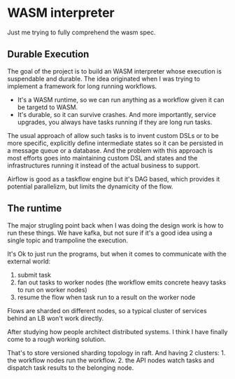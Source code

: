 # WASM interpreter

Just me trying to fully comprehend the wasm spec.

## Durable Execution

The goal of the project is to build an WASM interpreter whose execution is suspendable and durable. The idea originated when I was trying to implement a framework for long running workflows.

* It's a WASM runtime, so we can run anything as a workflow given it can be targetd to WASM.
* It's durable, so it can survive crashes. And more importantly, service upgrades, you always have tasks running if they are long run tasks.

The usual approach of allow such tasks is to invent custom DSLs or to be more specific, explicitly define intermediate states so it can be persisted in a message queue or a database.
And the problem with this approach is most efforts goes into maintaining custom DSL and states and the infrastructures running it instead of the actual business to support.

Airflow is good as a taskflow engine but it's DAG based, which provides it potential parallelizm, but limits the dynamicity of the flow.

## The runtime

The major strugling point back when I was doing the design work is how to run these things. 
We have kafka, but not sure if it's a good idea using a single topic and trampoline the execution.

It's Ok to just run the programs, but when it comes to communicate with the external world:
1. submit task
2. fan out tasks to worker nodes (the workflow emits concrete heavy tasks to run on worker nodes)
3. resume the flow when task run to a result on the worker node

Flows are sharded on different nodes, so a typical cluster of services behind an LB won't work directly.

After studying how people architect distributed systems. I think I have finally come to a rough working solution.

That's to store versioned sharding topology in raft. And having 2 clusters: 1. the workflow nodes run the workflow. 2. the API nodes watch tasks and dispatch task results to the belonging node.
